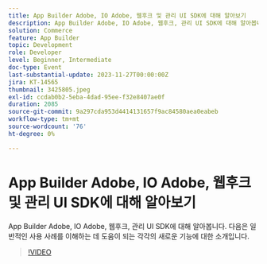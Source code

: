 ```yaml
---
title: App Builder Adobe, IO Adobe, 웹후크 및 관리 UI SDK에 대해 알아보기
description: App Builder Adobe, IO Adobe, 웹후크, 관리 UI SDK에 대해 알아봅니다.  다음은 일반적인 사용 사례를 이해하는 데 도움이 되는 각각의 새로운 기능에 대한 소개입니다.
solution: Commerce
feature: App Builder
topic: Development
role: Developer
level: Beginner, Intermediate
doc-type: Event
last-substantial-update: 2023-11-27T00:00:00Z
jira: KT-14565
thumbnail: 3425805.jpeg
exl-id: ccdab0b2-5eba-4dad-95ee-f32e8407ae0f
duration: 2085
source-git-commit: 9a297cda953d4414131657f9ac84580aea0eabeb
workflow-type: tm+mt
source-wordcount: '76'
ht-degree: 0%

---
```


# App Builder Adobe, IO Adobe, 웹후크 및 관리 UI SDK에 대해 알아보기

App Builder Adobe, IO Adobe, 웹후크, 관리 UI SDK에 대해 알아봅니다.  다음은 일반적인 사용 사례를 이해하는 데 도움이 되는 각각의 새로운 기능에 대한 소개입니다.

>[!VIDEO](https://video.tv.adobe.com/v/3425805/?learn=on)
